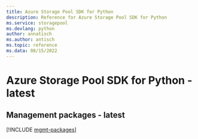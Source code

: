 ```yaml
---
title: Azure Storage Pool SDK for Python
description: Reference for Azure Storage Pool SDK for Python
ms.service: storagepool
ms.devlang: python
author: annatisch
ms.author: antisch
ms.topic: reference
ms.data: 08/15/2022
---
```

# Azure Storage Pool SDK for Python - latest

## Management packages - latest
[!INCLUDE [mgmt-packages](storage-pool-mgmt-index.md)]